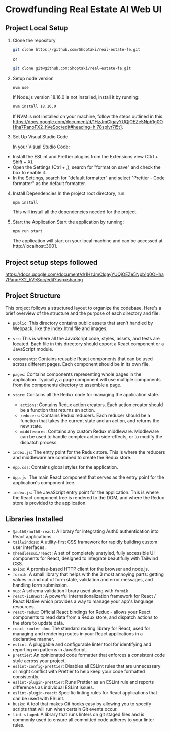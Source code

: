 # Crowdfunding Real Estate AI Web UI

## Project Local Setup

1. Clone the repository

   ```bash
   git clone https://github.com/Shoptaki/real-estate-fe.git
   ```

   or

   ```bash
   git clone git@github.com:Shoptaki/real-estate-fe.git
   ```

2. Setup node version

   ```bash
   nvm use
   ```

   If Node.js version 18.16.0 is not installed, install it by running:

   ```bash
   nvm install 18.16.0
   ```

   If NVM is not installed on your machine, follow the steps outlined in this https://docs.google.com/document/d/1HzJmClgayYUQjOEZe5Npb1g0OHha7PanoFX2_hVeSoc/edit#heading=h.78splvr7i5t1.

3. Set Up Visual Studio Code

   In your Visual Studio Code:

- Install the ESLint and Prettier plugins from the Extensions view (Ctrl + Shift + X).
- Open the Settings (Ctrl + ,), search for "format on save" and check the box to enable it.
- In the Settings, search for "default formatter" and select "Prettier - Code formatter" as the default formatter.

4. Install Dependencies
   In the project root directory, run:

   ```bash
   npm install
   ```

   This will install all the dependencies needed for the project.

5. Start the Application
   Start the application by running:
   ```bash
   npm run start
   ```
   The application will start on your local machine and can be accessed at http://localhost:3001.

## Project setup steps followed

https://docs.google.com/document/d/1HzJmClgayYUQjOEZe5Npb1g0OHha7PanoFX2_hVeSoc/edit?usp=sharing

## Project Structure

This project follows a structured layout to organize the codebase. Here's a brief overview of the structure and the purpose of each directory and file:

- `public`: This directory contains public assets that aren't handled by Webpack, like the index.html file and images.

- `src`: This is where all the JavaScript code, styles, assets, and tests are located. Each file in this directory should export a React component or a JavaScript module.

- `components`: Contains reusable React components that can be used across different pages. Each component should be in its own file.

- `pages`: Contains components representing whole pages in the application. Typically, a page component will use multiple components from the components directory to assemble a page.

- `store`: Contains all the Redux code for managing the application state.

  - `actions`: Contains Redux action creators. Each action creator should be a function that returns an action.
  - `reducers`: Contains Redux reducers. Each reducer should be a function that takes the current state and an action, and returns the new state.
  - `middlewares`: Contains any custom Redux middleware. Middleware can be used to handle complex action side-effects, or to modify the dispatch process.

- `index.js`: The entry point for the Redux store. This is where the reducers and middleware are combined to create the Redux store.

- `App.css`: Contains global styles for the application.

- `App.js`: The main React component that serves as the entry point for the application's component tree.

- `index.js`: The JavaScript entry point for the application. This is where the React component tree is rendered to the DOM, and where the Redux store is provided to the application.

## Libraries Installed

- `@auth0/auth0-react`: A library for integrating Auth0 authentication into React applications.
- `tailwindcss`: A utility-first CSS framework for rapidly building custom user interfaces.
- `@headlessui/react`: A set of completely unstyled, fully accessible UI components for React, designed to integrate beautifully with Tailwind CSS.
- `axios`: A promise-based HTTP client for the browser and node.js.
- `formik`: A small library that helps with the 3 most annoying parts: getting values in and out of form state, validation and error messages, and handling form submission.
- `yup`: A schema validation library used along with `formik`
- `react-i18next`: A powerful internationalization framework for React / React Native which provides a way to manage your app's language resources.
- `react-redux`: Official React bindings for Redux - allows your React components to read data from a Redux store, and dispatch actions to the store to update data.
- `react-router-dom`: The standard routing library for React, used for managing and rendering routes in your React applications in a declarative manner.
- `eslint`: A pluggable and configurable linter tool for identifying and reporting on patterns in JavaScript.
- `prettier`: An opinionated code formatter that enforces a consistent code style across your project.
- `eslint-config-prettier`: Disables all ESLint rules that are unnecessary or might conflict with Prettier to help keep your code formatted consistently.
- `eslint-plugin-prettier`: Runs Prettier as an ESLint rule and reports differences as individual ESLint issues.
- `eslint-plugin-react`: Specific linting rules for React applications that can be used with ESLint.
- `husky`: A tool that makes Git hooks easy by allowing you to specify scripts that will run when certain Git events occur.
- `lint-staged`: A library that runs linters on git staged files and is commonly used to ensure all committed code adheres to your linter rules.
